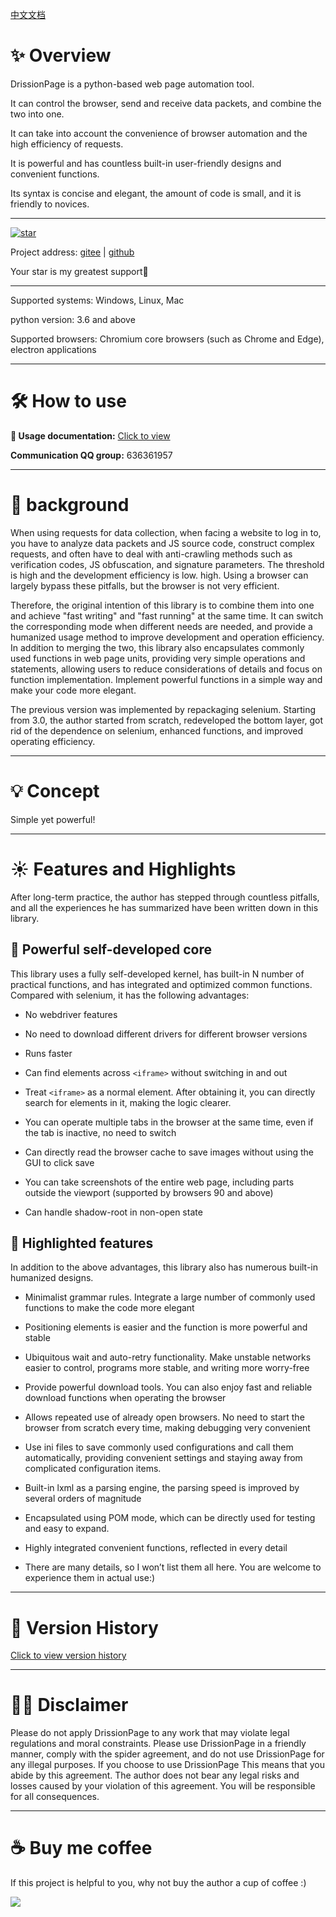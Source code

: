 [中文文档](https://g1879.gitee.io/drissionpagedocs)

# ✨️ Overview

DrissionPage is a python-based web page automation tool.

It can control the browser, send and receive data packets, and combine the two into one.

It can take into account the convenience of browser automation and the high efficiency of requests.

It is powerful and has countless built-in user-friendly designs and convenient functions.

Its syntax is concise and elegant, the amount of code is small, and it is friendly to novices.

---

<a href='https://gitee.com/g1879/DrissionPage/stargazers'><img src='https://gitee.com/g1879/DrissionPage/badge/star.svg?theme=dark' alt=' star'></img></a>

Project address: [gitee](https://gitee.com/g1879/DrissionPage) | [github](https://github.com/g1879/DrissionPage)

Your star is my greatest support💖

---

Supported systems: Windows, Linux, Mac

python version: 3.6 and above

Supported browsers: Chromium core browsers (such as Chrome and Edge), electron applications

---

# 🛠 How to use

**📖 Usage documentation:** [Click to view](https://g1879.gitee.io/drissionpagedocs)

**Communication QQ group:** 636361957

---

# 📕 background

When using requests for data collection, when facing a website to log in to, you have to analyze data packets and JS source code, construct complex requests, and often have to deal with anti-crawling methods such as verification codes, JS obfuscation, and signature parameters. The threshold is high and the development efficiency is low. high.
Using a browser can largely bypass these pitfalls, but the browser is not very efficient.

Therefore, the original intention of this library is to combine them into one and achieve "fast writing" and "fast running" at the same time. It can switch the corresponding mode when different needs are needed, and provide a humanized usage method to improve development and operation efficiency.
In addition to merging the two, this library also encapsulates commonly used functions in web page units, providing very simple operations and statements, allowing users to reduce considerations of details and focus on function implementation. Implement powerful functions in a simple way and make your code more elegant.

The previous version was implemented by repackaging selenium. Starting from 3.0, the author started from scratch, redeveloped the bottom layer, got rid of the dependence on selenium, enhanced functions, and improved operating efficiency.

---

# 💡 Concept

Simple yet powerful!

---

# ☀️ Features and Highlights

After long-term practice, the author has stepped through countless pitfalls, and all the experiences he has summarized have been written down in this library.

## 🎇 Powerful self-developed core

This library uses a fully self-developed kernel, has built-in N number of practical functions, and has integrated and optimized common functions. Compared with selenium, it has the following advantages:

- No webdriver features

- No need to download different drivers for different browser versions

- Runs faster

- Can find elements across `<iframe>` without switching in and out

- Treat `<iframe>` as a normal element. After obtaining it, you can directly search for elements in it, making the logic clearer.

- You can operate multiple tabs in the browser at the same time, even if the tab is inactive, no need to switch

- Can directly read the browser cache to save images without using the GUI to click save

- You can take screenshots of the entire web page, including parts outside the viewport (supported by browsers 90 and above)

- Can handle shadow-root in non-open state

## 🎇 Highlighted features

In addition to the above advantages, this library also has numerous built-in humanized designs.

- Minimalist grammar rules. Integrate a large number of commonly used functions to make the code more elegant

- Positioning elements is easier and the function is more powerful and stable

- Ubiquitous wait and auto-retry functionality. Make unstable networks easier to control, programs more stable, and writing more worry-free

- Provide powerful download tools. You can also enjoy fast and reliable download functions when operating the browser

- Allows repeated use of already open browsers. No need to start the browser from scratch every time, making debugging very convenient

- Use ini files to save commonly used configurations and call them automatically, providing convenient settings and staying away from complicated configuration items.

- Built-in lxml as a parsing engine, the parsing speed is improved by several orders of magnitude

- Encapsulated using POM mode, which can be directly used for testing and easy to expand.

- Highly integrated convenient functions, reflected in every detail

- There are many details, so I won’t list them all here. You are welcome to experience them in actual use:)

---

# 🔖 Version History

[Click to view version history](https://g1879.gitee.io/drissionpagedocs/history/introduction/)

---

# 🖐🏻 Disclaimer

Please do not apply DrissionPage to any work that may violate legal regulations and moral constraints. Please use DrissionPage in a friendly manner, comply with the spider agreement, and do not use DrissionPage for any illegal purposes. If you choose to use DrissionPage
This means that you abide by this agreement. The author does not bear any legal risks and losses caused by your violation of this agreement. You will be responsible for all consequences.

---

# ☕ Buy me coffee

If this project is helpful to you, why not buy the author a cup of coffee :)

![](https://gitee.com/g1879/DrissionPageMD/raw/master/static/img/code2.jpg)
